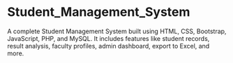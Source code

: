 # Student_Management_System
A complete Student Management System built using HTML, CSS, Bootstrap, JavaScript, PHP, and MySQL. It includes features like student records, result analysis, faculty profiles, admin dashboard, export to Excel, and more.
